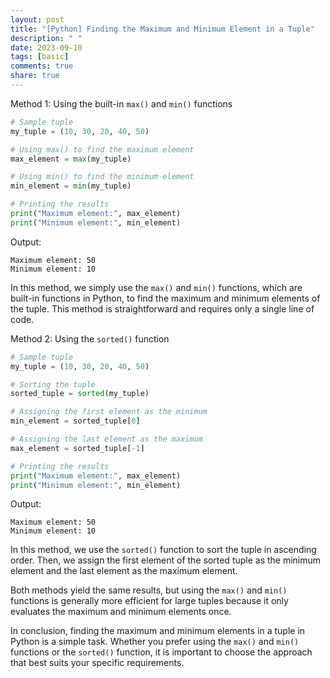 ```yaml
---
layout: post
title: "[Python] Finding the Maximum and Minimum Element in a Tuple"
description: " "
date: 2023-09-10
tags: [basic]
comments: true
share: true
---
```


Method 1: Using the built-in `max()` and `min()` functions
```python
# Sample tuple
my_tuple = (10, 30, 20, 40, 50)

# Using max() to find the maximum element
max_element = max(my_tuple)

# Using min() to find the minimum element
min_element = min(my_tuple)

# Printing the results
print("Maximum element:", max_element)
print("Minimum element:", min_element)
```

Output:
```
Maximum element: 50
Minimum element: 10
```

In this method, we simply use the `max()` and `min()` functions, which are built-in functions in Python, to find the maximum and minimum elements of the tuple. This method is straightforward and requires only a single line of code.

Method 2: Using the `sorted()` function
```python
# Sample tuple
my_tuple = (10, 30, 20, 40, 50)

# Sorting the tuple
sorted_tuple = sorted(my_tuple)

# Assigning the first element as the minimum
min_element = sorted_tuple[0]

# Assigning the last element as the maximum
max_element = sorted_tuple[-1]

# Printing the results
print("Maximum element:", max_element)
print("Minimum element:", min_element)
```

Output:
```
Maximum element: 50
Minimum element: 10
```

In this method, we use the `sorted()` function to sort the tuple in ascending order. Then, we assign the first element of the sorted tuple as the minimum element and the last element as the maximum element.

Both methods yield the same results, but using the `max()` and `min()` functions is generally more efficient for large tuples because it only evaluates the maximum and minimum elements once.

In conclusion, finding the maximum and minimum elements in a tuple in Python is a simple task. Whether you prefer using the `max()` and `min()` functions or the `sorted()` function, it is important to choose the approach that best suits your specific requirements.